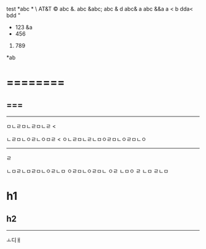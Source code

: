 test \*abc
\*
\\
AT&T
&copy;
abc &.
abc &abc;
abc & d
abc& a
abc &&a 
a < b
dda< bdd
\"
* 123 &a
* 456
1. 789

*ab


========
=====
===
------------
----------
ㅁㄴㄹㅁㄴㄹㅁㄴㄹ
< 

ㄴㄹㅁㄴㅇㄹㄴㅇㅁㄹ
< 
ㅇㄴㄹㅁㄴㄹㄴㅁㅇㄹㅁㄴㅇㄹㅁㄴㅇ



-------------
ㄹ


ㄴㅁㄹㄴㅁㄹㅁㄴㅇㄹㄴㅁ
ㅇㄹㅁㄴㅇㄹㅁㄴ
ㅇㄹ
ㄴㅁㅇ
ㄹ
ㄴㅁ
ㄹㄴㅁ

# h1
## h2
-----------
ㅗ디ㅐ
